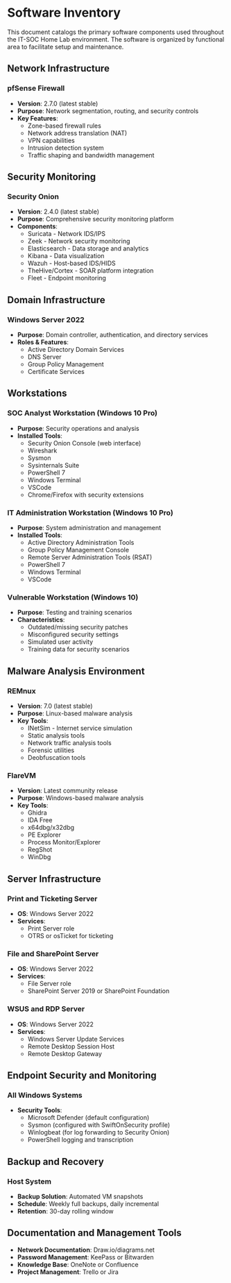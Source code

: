 # Software Inventory

This document catalogs the primary software components used throughout the IT-SOC Home Lab environment. The software is organized by functional area to facilitate setup and maintenance.

## Network Infrastructure

### pfSense Firewall

- **Version**: 2.7.0 (latest stable)
- **Purpose**: Network segmentation, routing, and security controls
- **Key Features**:
  - Zone-based firewall rules
  - Network address translation (NAT)
  - VPN capabilities
  - Intrusion detection system
  - Traffic shaping and bandwidth management

## Security Monitoring

### Security Onion

- **Version**: 2.4.0 (latest stable)
- **Purpose**: Comprehensive security monitoring platform
- **Components**:
  - Suricata - Network IDS/IPS
  - Zeek - Network security monitoring
  - Elasticsearch - Data storage and analytics
  - Kibana - Data visualization
  - Wazuh - Host-based IDS/HIDS
  - TheHive/Cortex - SOAR platform integration
  - Fleet - Endpoint monitoring

## Domain Infrastructure

### Windows Server 2022

- **Purpose**: Domain controller, authentication, and directory services
- **Roles & Features**:
  - Active Directory Domain Services
  - DNS Server
  - Group Policy Management
  - Certificate Services

## Workstations

### SOC Analyst Workstation (Windows 10 Pro)

- **Purpose**: Security operations and analysis
- **Installed Tools**:
  - Security Onion Console (web interface)
  - Wireshark
  - Sysmon
  - Sysinternals Suite
  - PowerShell 7
  - Windows Terminal
  - VSCode
  - Chrome/Firefox with security extensions

### IT Administration Workstation (Windows 10 Pro)

- **Purpose**: System administration and management
- **Installed Tools**:
  - Active Directory Administration Tools
  - Group Policy Management Console
  - Remote Server Administration Tools (RSAT)
  - PowerShell 7
  - Windows Terminal
  - VSCode

### Vulnerable Workstation (Windows 10)

- **Purpose**: Testing and training scenarios
- **Characteristics**:
  - Outdated/missing security patches
  - Misconfigured security settings
  - Simulated user activity
  - Training data for security scenarios

## Malware Analysis Environment

### REMnux

- **Version**: 7.0 (latest stable)
- **Purpose**: Linux-based malware analysis
- **Key Tools**:
  - INetSim - Internet service simulation
  - Static analysis tools
  - Network traffic analysis tools
  - Forensic utilities
  - Deobfuscation tools

### FlareVM

- **Version**: Latest community release
- **Purpose**: Windows-based malware analysis
- **Key Tools**:
  - Ghidra
  - IDA Free
  - x64dbg/x32dbg
  - PE Explorer
  - Process Monitor/Explorer
  - RegShot
  - WinDbg

## Server Infrastructure

### Print and Ticketing Server

- **OS**: Windows Server 2022
- **Services**:
  - Print Server role
  - OTRS or osTicket for ticketing

### File and SharePoint Server

- **OS**: Windows Server 2022
- **Services**:
  - File Server role
  - SharePoint Server 2019 or SharePoint Foundation

### WSUS and RDP Server

- **OS**: Windows Server 2022
- **Services**:
  - Windows Server Update Services
  - Remote Desktop Session Host
  - Remote Desktop Gateway

## Endpoint Security and Monitoring

### All Windows Systems

- **Security Tools**:
  - Microsoft Defender (default configuration)
  - Sysmon (configured with SwiftOnSecurity profile)
  - Winlogbeat (for log forwarding to Security Onion)
  - PowerShell logging and transcription

## Backup and Recovery

### Host System

- **Backup Solution**: Automated VM snapshots
- **Schedule**: Weekly full backups, daily incremental
- **Retention**: 30-day rolling window

## Documentation and Management Tools

- **Network Documentation**: Draw.io/diagrams.net
- **Password Management**: KeePass or Bitwarden
- **Knowledge Base**: OneNote or Confluence
- **Project Management**: Trello or Jira
